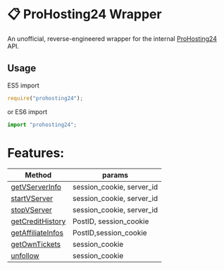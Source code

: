 # 📋 ProHosting24 Wrapper

An unofficial, reverse-engineered wrapper for the internal [ProHosting24](http://prohosting24.de/) API.

## Usage

ES5 import

```js
require("prohosting24");
```

or ES6 import

```js
import "prohosting24";
```

# Features:

| Method                                                                                         | params                    |
| ---------------------------------------------------------------------------------------------- | ------------------------- |
| [getVServerInfo](https://github.com/xNaCly/InstagramAPIwrapper/tree/master/docs/getPost)       | session_cookie, server_id |
| [startVServer](https://github.com/xNaCly/InstagramAPIwrapper/tree/master/docs/likePost)        | session_cookie, server_id |
| [stopVServer](https://github.com/xNaCly/InstagramAPIwrapper/tree/master/docs/unlikePost)       | session_cookie, server_id |
| [getCreditHistory](https://github.com/xNaCly/InstagramAPIwrapper/tree/master/docs/addComment)  | PostID, session_cookie    |
| [getAffiliateInfos](https://github.com/xNaCly/InstagramAPIwrapper/tree/master/docs/addComment) | PostID,session_cookie     |
| [getOwnTickets](https://github.com/xNaCly/InstagramAPIwrapper/tree/master/docs/follow)         | session_cookie            |
| [unfollow](https://github.com/xNaCly/InstagramAPIwrapper/tree/master/docs/unfollow)            | session_cookie            |

